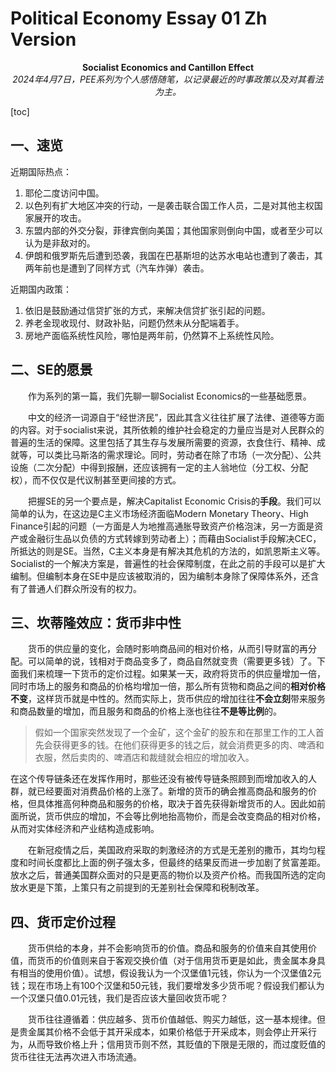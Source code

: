 # Political Economy Essay 01 Zh Version
<center><strong>Socialist Economics and Cantillon Effect</strong></center>
<center><em>2024年4月7日，PEE系列为个人感悟随笔，以记录最近的时事政策以及对其看法为主。</em></center>

[toc]

## 一、速览

近期国际热点：

1. 耶伦二度访问中国。
2. 以色列有扩大地区冲突的行动，一是袭击联合国工作人员，二是对其他主权国家展开的攻击。
3. 东盟内部的外交分裂，菲律宾倒向美国；其他国家则倒向中国，或者至少可以认为是非敌对的。
4. 伊朗和俄罗斯先后遭到恐袭，我国在巴基斯坦的达苏水电站也遭到了袭击，其两年前也是遭到了同样方式（汽车炸弹）袭击。

近期国内政策：

1. 依旧是鼓励通过信贷扩张的方式，来解决信贷扩张引起的问题。
2. 养老金现收现付、财政补贴，问题仍然未从分配端着手。
3. 房地产面临系统性风险，哪怕是两年前，仍然算不上系统性风险。

## 二、SE的愿景

&emsp;&emsp;作为系列的第一篇，我们先聊一聊Socialist Economics的一些基础愿景。

&emsp;&emsp;中文的经济一词源自于“经世济民”，因此其含义往往扩展了法律、道德等方面的内容。对于socialist来说，其所依赖的维护社会稳定的力量应当是对人民群众的普遍的生活的保障。这里包括了其生存与发展所需要的资源，衣食住行、精神、成就等，可以类比马斯洛的需求理论。同时，劳动者在除了市场（一次分配）、公共设施（二次分配）中得到报酬，还应该拥有一定的主人翁地位（分工权、分配权），而不仅仅是代议制甚至更间接的方式。

&emsp;&emsp;把握SE的另一个要点是，解决Capitalist Economic Crisis的**手段**。我们可以简单的认为，在这边是C主义市场经济面临Modern Monetary Theory、High Finance引起的问题（一方面是人为地推高通胀导致资产价格泡沫，另一方面是资产或金融衍生品以负债的方式转嫁到劳动者上）；而藉由Socialist手段解决CEC，所抵达的则是SE。当然，C主义本身是有解决其危机的方法的，如凯恩斯主义等。Socialist的一个解决方案是，普遍性的社会保障制度，在此之前的手段可以是扩大编制。但编制本身在SE中是应该被取消的，因为编制本身除了保障体系外，还含有了普通人们群众所没有的权力。

## 三、坎蒂隆效应：货币非中性

&emsp;&emsp;货币的供应量的变化，会随时影响商品间的相对价格，从而引导财富的再分配。可以简单的说，钱相对于商品变多了，商品自然就变贵（需要更多钱）了。下面我们来梳理一下货币的定价过程。如果某一天，政府将货币的供应量增加一倍，同时市场上的服务和商品的价格均增加一倍，那么所有货物和商品之间的**相对价格不变**，这样货币就是中性的。然而实际上，货币供应的增加往往**不会立刻**带来服务和商品数量的增加，而且服务和商品的价格上涨也往往**不是等比例**的。

> 假如一个国家突然发现了一个金矿，这个金矿的股东和在那里工作的工人首先会获得更多的钱。在他们获得更多的钱之后，就会消费更多的肉、啤酒和衣服，然后卖肉的、啤酒店和裁缝就会相应的增加收入。

在这个传导链条还在发挥作用时，那些还没有被传导链条照顾到而增加收入的人群，就已经要面对消费品价格的上涨了。新增的货币的确会推高商品和服务的价格，但具体推高何种商品和服务的价格，取决于首先获得新增货币的人。因此如前面所说，货币供应的增加，不会等比例地抬高物价，而是会改变商品的相对价格，从而对实体经济和产业结构造成影响。

&emsp;&emsp;在新冠疫情之后，美国政府采取的刺激经济的方式是无差别的撒币，其均匀程度和时间长度都比上面的例子强太多，但最终的结果反而进一步加剧了贫富差距。放水之后，普通美国群众面对的只是更高的物价以及资产价格。而我国所选的定向放水更是下策，上策只有之前提到的无差别社会保障和税制改革。

## 四、货币定价过程

&emsp;&emsp;货币供给的本身，并不会影响货币的价值。商品和服务的价值来自其使用价值，而货币的价值则来自于客观交换价值（对于信用货币更是如此，贵金属本身具有相当的使用价值）。试想，假设我认为一个汉堡值1元钱，你认为一个汉堡值2元钱；现在市场上有100个汉堡和50元钱，我们要增发多少货币呢？假设我们都认为一个汉堡只值0.01元钱，我们是否应该大量回收货币呢？

&emsp;&emsp;货币往往遵循着：供应越多、货币价值越低、购买力越低，这一基本规律。但是贵金属其价格不会低于其开采成本，如果价格低于开采成本，则会停止开采行为，从而导致价格上升；信用货币则不然，其贬值的下限是无限的，而过度贬值的货币往往无法再次进入市场流通。